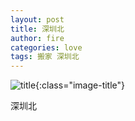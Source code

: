 ```yaml
---
layout: post
title: 深圳北
author: fire
categories: love 
tags: 搬家 深圳北
---
```


![title](https://image.sideproject.cn/title/title_006.jpg){:class="image-title"}

深圳北